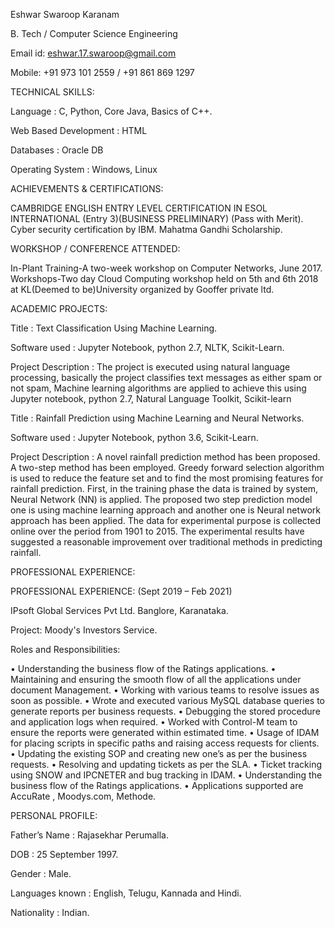 Eshwar Swaroop Karanam			 

B. Tech / Computer Science Engineering

Email id: eshwar.17.swaroop@gmail.com 

Mobile: +91 973 101 2559 / +91 861 869 1297 


TECHNICAL SKILLS: 

Language			: C, Python, Core Java, Basics of C++. 

Web Based Development	: HTML 

Databases			: Oracle DB 

Operating System		: Windows, Linux 

ACHIEVEMENTS & CERTIFICATIONS: 


CAMBRIDGE ENGLISH ENTRY LEVEL CERTIFICATION IN ESOL INTERNATIONAL (Entry 3)(BUSINESS PRELIMINARY) (Pass with Merit). 
Cyber security certification by IBM. 
Mahatma Gandhi Scholarship. 

 
WORKSHOP / CONFERENCE ATTENDED: 

 
In-Plant Training-A two-week workshop on Computer Networks, June 2017. 
Workshops-Two day Cloud Computing workshop held on 5th and 6th 2018 at KL(Deemed to be)University organized by Gooffer private ltd. 

 
ACADEMIC PROJECTS: 

 

Title		            : Text Classification Using Machine Learning. 

Software used	: Jupyter Notebook, python 2.7, NLTK, Scikit-Learn. 

Project Description   : The project is executed using natural language processing, basically the           project classifies text messages as either spam or not spam, Machine learning algorithms are applied to achieve this using Jupyter notebook, python 2.7, Natural Language Toolkit, Scikit-learn 

 
Title		            : Rainfall Prediction using Machine Learning and Neural Networks. 

Software used	: Jupyter Notebook, python 3.6, Scikit-Learn. 

Project Description   : A novel rainfall prediction method has been proposed. A two-step method has been employed. Greedy forward selection algorithm is used to reduce the feature set and to find the most promising features for rainfall prediction.  First, in the training phase the data is trained by system, Neural Network (NN) is applied. The proposed two step prediction model one is using machine learning approach and another one is Neural network approach has been applied. The data for experimental purpose is collected online over the period from 1901 to 2015. The experimental results have suggested a reasonable improvement over traditional methods in predicting rainfall. 

 
PROFESSIONAL EXPERIENCE: 

 

PROFESSIONAL EXPERIENCE:                                                               (Sept 2019 – Feb 2021)

IPsoft Global Services Pvt Ltd. 
Banglore, Karanataka.

Project: Moody's Investors Service. 

Roles and Responsibilities:

•	Understanding the business flow of the Ratings applications.
•	Maintaining and ensuring the smooth flow of all the applications under document Management.
•	Working with various teams to resolve issues as soon as possible.
•	Wrote and executed various MySQL database queries to generate reports per business requests.
•	Debugging the stored procedure and application logs when required. 
•	Worked with Control-M team to ensure the reports were generated within estimated time.
•	Usage of IDAM for placing scripts in specific paths and raising access requests for clients.
•	Updating the existing SOP and creating new one’s as per the business requests.
•	Resolving and updating tickets as per the SLA.
•	Ticket tracking using SNOW and IPCNETER and bug tracking in IDAM.
•	Understanding the business flow of the Ratings applications.
•	Applications supported are AccuRate , Moodys.com, Methode.

 

 

PERSONAL PROFILE:

Father’s Name	: Rajasekhar Perumalla.

DOB			: 25 September 1997.

Gender		: Male.

Languages known	: English, Telugu, Kannada and Hindi.

Nationality		: Indian.





 

 

 

 

 
